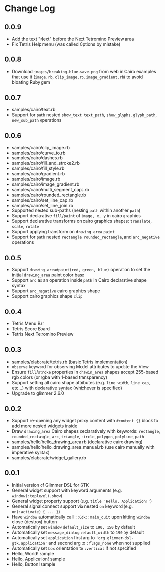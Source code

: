 # Change Log

## 0.0.9

- Add the text "Next" before the Next Tetromino Preview area
- Fix Tetris Help menu (was called Options by mistake)

## 0.0.8

- Download `images/breaking-blue-wave.png` from web in Cairo examples that use it (`image.rb`, `clip_image.rb`, `image_gradient.rb`) to avoid bloating Ruby gem

## 0.0.7

- samples/cairo/text.rb
- Support for `path` nested `show_text`, `text_path`, `show_glyphs`, `glyph_path`, `new_sub_path` operations

## 0.0.6

- samples/cairo/clip_image.rb
- samples/cairo/curve_to.rb
- samples/cairo/dashes.rb
- samples/cairo/fill_and_stroke2.rb
- samples/cairo/fill_style.rb
- samples/cairo/gradient.rb
- samples/cairo/image.rb
- samples/cairo/image_gradient.rb
- samples/cairo/multi_segment_caps.rb
- samples/cairo/rounded_rectangle.rb
- samples/cairo/set_line_cap.rb
- samples/cairo/set_line_join.rb
- Supported nested sub-paths (nesting `path` within another `path`)
- Support declarative `fill`/`paint` of `image, x, y` in cairo graphics
- Support declarative transforms on cairo graphics shapes: `translate`, `scale`, `rotate`
- Support applying transform on `drawing_area` `paint`
- Support for `path` nested `rectangle`, `rounded_rectangle`, and `arc_negative` operations

## 0.0.5

- Support `drawing_area#paint(red, green, blue)` operation to set the initial `drawing_area` paint color base
- Support `arc` as an operation inside `path` in Cairo declarative shape syntax
- Support `arc_negative` cairo graphics shape
- Support cairo graphics shape `clip`

## 0.0.4

- Tetris Menu Bar
- Tetris Score Board
- Tetris Next Tetromino Preview

## 0.0.3

- samples/elaborate/tetris.rb (basic Tetris implementation)
- `observe` keyword for observing Model attributes to update the View
- Ensure `fill`/`stroke` properties in `drawin_area` shapes accept 255-based rgb colors (or rgba with 1-based transparency)
- Support setting all cairo shape attributes (e.g. `line_width`, `line_cap`, etc...) with declarative syntax (whichever is specified)
- Upgrade to glimmer 2.6.0

## 0.0.2

- Support re-opening any widget proxy content with `#content {}` block to add more nested widgets inside
- Draw `drawing_area` Cairo shapes declaratively with keywords: `rectangle`, `rounded_rectangle`, `arc`, `triangle`, `circle`, `polygon`, `polyline`, `path`
- samples/hello/hello_drawing_area.rb (declarative cairo drawing)
- samples/hello/hello_drawing_area_manual.rb (use cairo manually with imperative syntax)
- samples/elaborate/widget_gallery.rb

## 0.0.1

- Initial version of Glimmer DSL for GTK
- General widget support with keyword arguments (e.g. `window(:toplevel).show`)
- General widget property support (e.g. `title 'Hello, Application!'`)
- General signal connect support via nested `on` keyword (e.g. `on(:activate) { ... }`)
- Have `window` automatically call `::Gtk::main_quit` upon hitting `window` close (destroy) button
- Automatically set `window` `default_size` to `190, 150` by default
- Automatically set `message_dialog` `default_width` to `190` by default
- Automatically set `application` first arg to `'org.glimmer-dsl-gtk.application'` and second arg to `:flags_none` when not supplied
- Automatically set `box` orientation to `:vertical` if not specified
- Hello, World! sample
- Hello, Application! sample
- Hello, Button! sample
